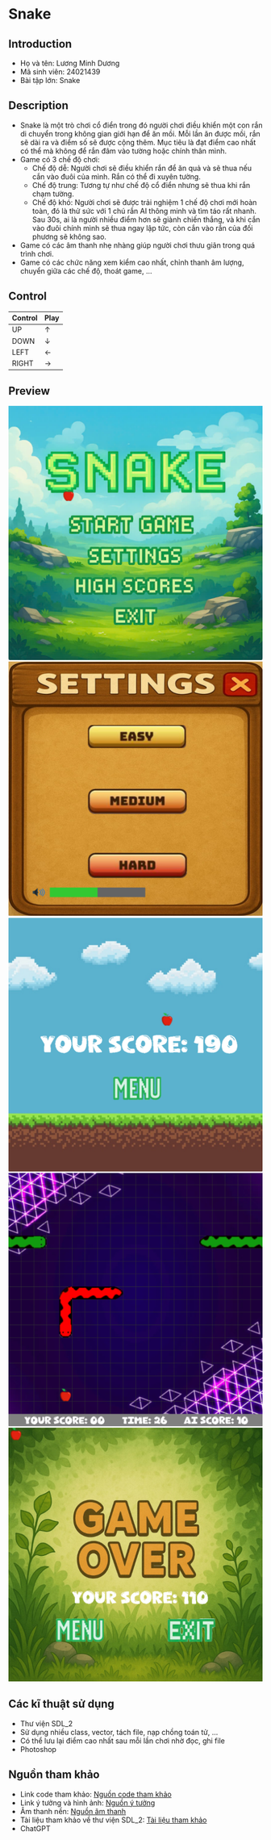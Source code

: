 # **Snake**
## Introduction
- Họ và tên: Lương Minh Dương
- Mã sinh viên: 24021439
- Bài tập lớn: Snake
## Description
- Snake là một trò chơi cổ điển trong đó người chơi điều khiển một con rắn di chuyển trong không gian giới hạn để ăn mồi. Mỗi lần ăn được mồi, rắn sẽ dài ra và điểm số sẽ được cộng thêm. Mục tiêu là đạt điểm cao nhất có thể mà không để rắn đâm vào tường hoặc chính thân mình.
- Game có 3 chế độ chơi:
  - Chế độ dễ: Người chơi sẽ điều khiển rắn để ăn quả và sẽ thua nếu cắn vào đuôi của mình. Rắn có thể đi xuyên tường.
  - Chế độ trung: Tương tự như chế độ cổ điển nhưng sẽ thua khi rắn chạm tường.
  - Chế độ khó: Người chơi sẽ được trải nghiệm 1 chế độ chơi mới hoàn toàn, đó là thử sức với 1 chú rắn AI thông minh và tìm táo rất nhanh. Sau 30s, ai là người nhiều điểm hơn sẽ giành chiến thắng, và khi cắn vào đuôi chính mình sẽ thua ngay lập tức, còn cắn vào rắn của đối phương sẽ không sao.
- Game có các âm thanh nhẹ nhàng giúp người chơi thưu giãn trong quá trình chơi.
- Game có các chức năng xem kiểm cao nhất, chỉnh thanh âm lượng, chuyển giữa các chế độ, thoát game, ...
## Control
| Control | Play | 
| --------|------|
| UP      |  ↑   | 
| DOWN    |  ↓   |
| LEFT    |  ←  |
| RIGHT   |  →  |
## Preview
![Ảnh demo](image/Demo/menu.png)  
![Ảnh demo](image/Demo/setting.png)  
![Ảnh demo](image/Demo/score.png)  
![Ảnh demo](image/Demo/play.png)  
![Ảnh demo](image/Demo/gameover.png)
## Các kĩ thuật sử dụng
- Thư viện SDL_2
- Sử dụng nhiều class, vector, tách file, nạp chồng toán tử, ...
- Có thể lưu lại điểm cao nhất sau mỗi lần chơi nhờ đọc, ghi file
- Photoshop
## Nguồn tham khảo
- Link code tham khảo: [Nguồn code tham khảo](https://youtu.be/jdpBqzf-jNQ?si=npLzona-vqBKcf_t)
- Link ý tưởng và hình ảnh: [Nguồn ý tưởng](https://youtu.be/I_IGbPugyH0?si=U4J3iVu3rz80g8og)
- Âm thanh nền: [Nguồn âm thanh](https://youtu.be/GfYRemfx48Q?si=1Inszd2ALmfb_Tla)
- Tài liệu tham khảo về thư viện SDL_2: [Tài liệu tham khảo](https://docs.google.com/document/d/1FZ3jTqHxtyZznNWiJmmve0zYu_aSliUqLP2OsMcdehQ/edit?tab=t.0)
- ChatGPT
